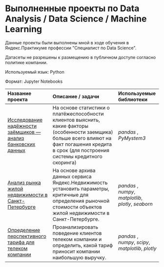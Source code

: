 # Выполненные проекты по Data Analysis / Data Science / Machine Learning
Данные проекты были выполнены мной в ходе обучения в Яндекс.Практикуме профессии "Специалист по Data Science".   

Датасеты не разрешены к размещению в публичном доступе согласно политике компании.

Используемый язык: Python   

Формат: Jupyter Notebooks  


| Название проекта | Описание / задачи | Используемые библиотеки |
| :---------------------- | :---------------------- | :------------------- |
| [Исследование надёжности заёмщиков — анализ банковских данных](01_bank_credit_scoring) | На основе статистики о платёжеспособности клиентов выяснить, какие факторы (особенности заемщика) больше всего влияют на факт погашения кредита в срок (для построения системы кредитного скоринга)| *pandas* , *PyMystem3* |
| [Анализ рынка жилой недвижимости в Санкт-Петербурге](02_real_estate_price_research) | На основе архива данных сервиса Яндекс.Недвижимость установить параметры, критичные для определения рыночной стоимости объектов жилой недвижимости в Санкт-Петербурге.| *pandas* , *numpy*, *matplotlib*, *plotly*, *seaborn* |
| [Определение перспективного тарифа для телеком компании](03_cell_tariffs) | Проанализировать поведение клиентов телеком компании и определить, какой тариф приносит компании наибольшую выручку.| *pandas* , *numpy*, *scipy*,  *matplotlib*, *plotly* |



